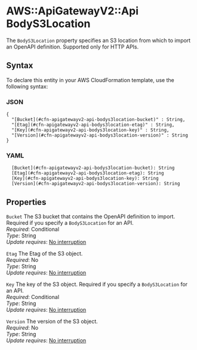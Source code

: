 # AWS::ApiGatewayV2::Api BodyS3Location<a name="aws-properties-apigatewayv2-api-bodys3location"></a>

The `BodyS3Location` property specifies an S3 location from which to import an OpenAPI definition\. Supported only for HTTP APIs\.

## Syntax<a name="aws-properties-apigatewayv2-api-bodys3location-syntax"></a>

To declare this entity in your AWS CloudFormation template, use the following syntax:

### JSON<a name="aws-properties-apigatewayv2-api-bodys3location-syntax.json"></a>

```
{
  "[Bucket](#cfn-apigatewayv2-api-bodys3location-bucket)" : String,
  "[Etag](#cfn-apigatewayv2-api-bodys3location-etag)" : String,
  "[Key](#cfn-apigatewayv2-api-bodys3location-key)" : String,
  "[Version](#cfn-apigatewayv2-api-bodys3location-version)" : String
}
```

### YAML<a name="aws-properties-apigatewayv2-api-bodys3location-syntax.yaml"></a>

```
  [Bucket](#cfn-apigatewayv2-api-bodys3location-bucket): String
  [Etag](#cfn-apigatewayv2-api-bodys3location-etag): String
  [Key](#cfn-apigatewayv2-api-bodys3location-key): String
  [Version](#cfn-apigatewayv2-api-bodys3location-version): String
```

## Properties<a name="aws-properties-apigatewayv2-api-bodys3location-properties"></a>

`Bucket` <a name="cfn-apigatewayv2-api-bodys3location-bucket"></a>
The S3 bucket that contains the OpenAPI definition to import\. Required if you specify a `BodyS3Location` for an API\.  
_Required_: Conditional  
_Type_: String  
_Update requires_: [No interruption](https://docs.aws.amazon.com/AWSCloudFormation/latest/UserGuide/using-cfn-updating-stacks-update-behaviors.html#update-no-interrupt)

`Etag` <a name="cfn-apigatewayv2-api-bodys3location-etag"></a>
The Etag of the S3 object\.  
_Required_: No  
_Type_: String  
_Update requires_: [No interruption](https://docs.aws.amazon.com/AWSCloudFormation/latest/UserGuide/using-cfn-updating-stacks-update-behaviors.html#update-no-interrupt)

`Key` <a name="cfn-apigatewayv2-api-bodys3location-key"></a>
The key of the S3 object\. Required if you specify a `BodyS3Location` for an API\.  
_Required_: Conditional  
_Type_: String  
_Update requires_: [No interruption](https://docs.aws.amazon.com/AWSCloudFormation/latest/UserGuide/using-cfn-updating-stacks-update-behaviors.html#update-no-interrupt)

`Version` <a name="cfn-apigatewayv2-api-bodys3location-version"></a>
The version of the S3 object\.  
_Required_: No  
_Type_: String  
_Update requires_: [No interruption](https://docs.aws.amazon.com/AWSCloudFormation/latest/UserGuide/using-cfn-updating-stacks-update-behaviors.html#update-no-interrupt)
